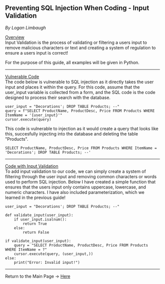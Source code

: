 ## Preventing SQL Injection When Coding - Input Validation
*By Logan Limbaugh*

<ins>Overview</ins><br>
Input Validation is the process of validating or filtering a users input to remove malicious characters or text and creating a system of regulation to ensure a users input is correct!

For the purpose of this guide, all examples will be given in Python.

--- 

<ins>Vulnerable Code</ins><br>
The code below is vulnerable to SQL injection as it directly takes the user input and places it within the query. For this code, assume that the user_input variable is collected from a form, and the SQL code is the code designed to process their search with the database.<br>


    user_input = "Decorations'; DROP TABLE Products; --"
	query = f"SELECT ProductName, ProductDesc, Price FROM Products WHERE ItemName = '{user_input}'"
	cursor.execute(query)

This code is vulnerable to injection as it would create a query that looks like this, succesfully injecting into the database and deleting the table "Products".<br>

    SELECT ProductName, ProductDesc, Price FROM Products WHERE ItemName = 'Decorations'; DROP TABLE Products; --'
    
---

<ins>Code with Input Validation</ins><br>
To add input validation to our code, we can simply create a system of filtering through the user input and removing common characters or words used to perform SQL injection. Below I have created a simple function that ensures that the users input only contains uppercase, lowercase, and numeric characters. I have also included parameterization, which we learned in the previous guide!
	
	user_input = "Decorations'; DROP TABLE Products; --" 

	def validate_input(user_input): 
		if user_input.isalnum(): 
			return True 
		else: 
			return False
			
	if validate_input(user_input):
		query = "SELECT ProductName, ProductDesc, Price FROM Products WHERE ItemName = ?"
		cursor.execute(query, (user_input,)) 
	else: 
		print("Error: Invalid input!")

---

Return to the Main Page -> [Here](https://github.com/Loganhl/SQL-Injection-Prevention/blob/main/README.md)
